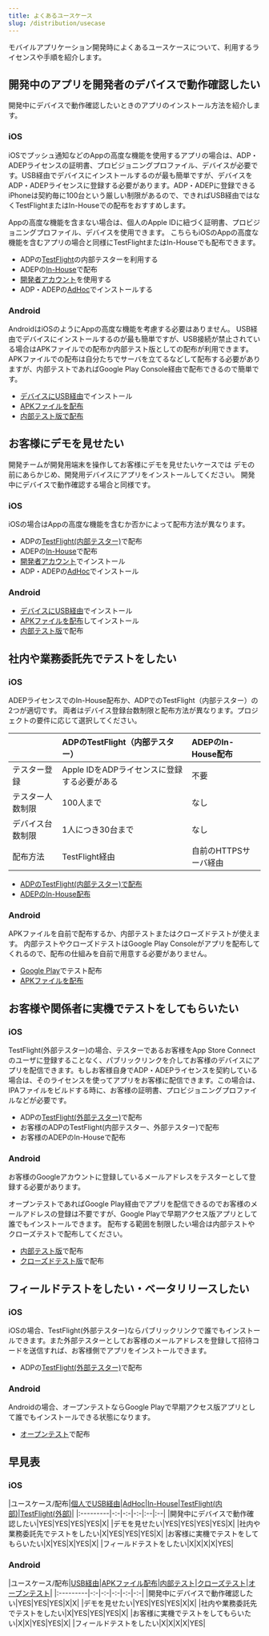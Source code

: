 ```yaml
---
title: よくあるユースケース
slug: /distribution/usecase
---
```


モバイルアプリケーション開発時によくあるユースケースについて、利用するライセンスや手順を紹介します。

## 開発中のアプリを開発者のデバイスで動作確認したい


開発中にデバイスで動作確認したいときのアプリのインストール方法を紹介します。

### iOS

iOSでプッシュ通知などのAppの高度な機能を使用するアプリの場合は、ADP・ADEPライセンスの証明書、プロビジョニングプロファイル、デバイスが必要です。USB経由でデバイスにインストールするのが最も簡単ですが、デバイスをADP・ADEPライセンスに登録する必要があります。ADP・ADEPに登録できるiPhoneは契約毎に100台という厳しい制限があるので、できればUSB経由ではなくTestFlightまたはIn-Houseでの配布をおすすめします。

Appの高度な機能を含まない場合は、個人のApple IDに紐づく証明書、プロビジョニングプロファイル、デバイスを使用できます。
こちらもiOSのAppの高度な機能を含むアプリの場合と同様にTestFlightまたはIn-Houseでも配布できます。

- ADPの[TestFlight](../build/ios/adp_testflight.md)の内部テスターを利用する
- ADEPの[In-House](../build/ios/adep_in_house.md)で配布
- [開発者アカウント](../build/ios/developer_account.md)を使用する
- ADP・ADEPの[AdHoc](../build/ios/adp_local.md)でインストールする

### Android

AndroidはiOSのようにAppの高度な機能を考慮する必要はありません。 USB経由でデバイスにインストールするのが最も簡単ですが、USB接続が禁止されている場合はAPKファイルでの配布か内部テスト版としての配布が利用できます。APKファイルでの配布は自分たちでサーバを立てるなどして配布する必要がありますが、内部テストであればGoogle Play Console経由で配布できるので簡単です。

- [デバイスにUSB経由](../build/android/local.md)でインストール
- [APKファイルを配布](../build/android/apk_dist.md)
- [内部テスト版で配布](../build/android/google_play_test.md)


## お客様にデモを見せたい

開発チームが開発用端末を操作してお客様にデモを見せたい​​​​​​​ケースでは
デモの前にあらかじめ、開発用デバイスにアプリをインストールしてください。 開発中にデバイスで動作確認する場合と同様です。

### iOS

iOSの場合はAppの高度な機能を含むか否かによって配布方法が異なります。

- ADPの[TestFlight(内部テスター)](../build/ios/adp_testflight.md)で配布
- ADEPの[In-House](../build/ios/adep_in_house.md)で配布
- [開発者アカウント](../build/ios/developer_account.md)でインストール
- ADP・ADEPの[AdHoc](../build/ios/adp_local.md)でインストール

### Android

- [デバイスにUSB経由](../build/android/local.md)でインストール
- [APKファイルを配布](../build/android/apk_dist.md)してインストール
- [内部テスト版](../build/android/google_play_test.md)で配布


## 社内や業務委託先でテストをしたい

### iOS

ADEPライセンスでのIn-House配布か、ADPでのTestFlight（内部テスター）の2つが適切です。
両者はデバイス登録台数制限と配布方法が異なります。プロジェクトの要件に応じて選択してください。

|  |ADPのTestFlight（内部テスター）|ADEPのIn-House配布|
|:-|:---------------------------|:----------------|
|テスター登録|Apple IDをADPライセンスに登録する必要がある|不要|
|テスター人数制限|100人まで|なし|
|デバイス台数制限|1人につき30台まで|なし|
|配布方法 | TestFlight経由|自前のHTTPSサーバ経由|

 - [ADPのTestFlight(内部テスター)で配布](../build/ios/adp_testflight.md)
 - [ADEPのIn-House配布](../build/ios/adep_in_house.md)

### Android

APKファイルを自前で配布するか、内部テストまたはクローズドテストが使えます。
内部テストやクローズドテストはGoogle Play Consoleがアプリを配布してくれるので、配布の仕組みを自前で用意する必要がありません。

 - [Google Play](../build/android/google_play_test.md)でテスト配布
 - [APKファイルを配布](../build/android/apk_dist.md)


## お客様や関係者に実機でテストをしてもらいたい

### iOS

TestFlight(外部テスター)の場合、テスターであるお客様をApp Store Connectのユーザに登録することなく、パブリックリンクを介してお客様のデバイスにアプリを配信できます。もしお客様自身でADP・ADEPライセンスを契約している場合は、そのライセンスを使ってアプリをお客様に配信できます。この場合は、IPAファイルをビルドする時に、お客様の証明書、プロビジョニングプロファイルなどが必要です。

 - ADPの[TestFlight(外部テスター)](../build/ios/adp_testflight.md)で配布
 - お客様のADPのTestFlight(内部テスター、外部テスター)で配布
 - お客様のADEPのIn-Houseで配布

### Android

お客様のGoogleアカウントに登録しているメールアドレスをテスターとして登録する必要があります。

オープンテストであればGoogle Play経由でアプリを配信できるのでお客様のメールアドレスの登録は不要ですが、Google Playで早期アクセス版アプリとして誰でもインストールできます。
配布する範囲を制限したい場合は内部テストやクローズテストで配布してください。

 - [内部テスト版](../build/android/google_play_test.md)で配布
 - [クローズドテスト版](../build/android/google_play_test.md)で配布


## フィールドテストをしたい・ベータリリースしたい

### iOS

iOSの場合、TestFlight(外部テスター)ならパブリックリンクで誰でもインストールできます。また外部テスターとしてお客様のメールアドレスを登録して招待コードを送信すれば、お客様側でアプリをインストールできます。

 - ADPの[TestFlight(外部テスター)](../build/ios/adp_testflight.md)で配布

### Android

Androidの場合、オープンテストならGoogle Playで早期アクセス版アプリとして誰でもインストールできる状態になります。

 - [オープンテスト](../build/android/google_play_test.md)で配布


## 早見表

### iOS

|ユースケース/配布|[個人でUSB経由](../build/ios/developer_account.md)|[AdHoc](../build/ios/adp_local.md)|[In-House](../build/ios/adep_in_house.md)|[TestFlight(内部)](../build/ios/adp_testflight.md)|[TestFlight(外部)](../build/ios/adp_testflight.md)|
|:---------|-:-|-:-|-:-|:--|:--|
|開発中にデバイスで動作確認したい|YES|YES|YES|YES|X|
|デモを見せたい|YES|YES|YES|YES|X|
|社内や業務委託先でテストをしたい|X|YES|YES|YES|X|
|お客様に実機でテストをしてもらいたい|X|YES|X|YES|X|
|フィールドテストをしたい|X|X|X|X|YES|

### Android

|ユースケース/配布|[USB経由](../build/android/local.md)|[APKファイル配布](../build/android/apk_dist.md)|[内部テスト](../build/android/google_play_test.md)|[クローズテスト](../build/android/google_play_test.md)|[オープンテスト](../build/android/google_play_test.md)|
|:---------|-:-|-:-|-:-|-:-|-:-|
|開発中にデバイスで動作確認したい|YES|YES|YES|X|X|
|デモを見せたい|YES|YES|YES|X|X|
|社内や業務委託先でテストをしたい|X|YES|YES|YES|X|
|お客様に実機でテストをしてもらいたい|X|X|YES|YES|X|
|フィールドテストをしたい|X|X|X|X|YES|
